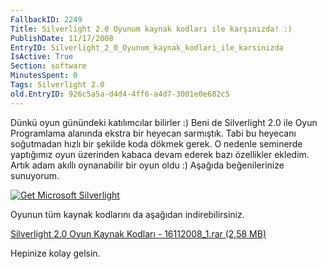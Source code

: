 ```yaml
---
FallbackID: 2249
Title: Silverlight 2.0 Oyunum kaynak kodları ile karşınızda! :)
PublishDate: 11/17/2008
EntryID: Silverlight_2_0_Oyunum_kaynak_kodlari_ile_karsinizda
IsActive: True
Section: software
MinutesSpent: 0
Tags: Silverlight 2.0
old.EntryID: 926c5a5a-d4d4-4ff6-a4d7-3001e0e682c5
---
```

Dünkü oyun günündeki katılımcılar bilirler :) Beni de Silverlight 2.0
ile Oyun Programlama alanında ekstra bir heyecan sarmıştık. Tabi bu
heyecanı soğutmadan hızlı bir şekilde koda dökmek gerek. O nedenle
seminerde yaptığımız oyun üzerinden kabaca devam ederek bazı özellikler
ekledim. Artık adam akıllı oynanabilir bir oyun oldu :) Aşağıda
beğenilerinize sunuyorum.

[![Get Microsoft
Silverlight](http://go.microsoft.com/fwlink/?LinkId=108181)](http://go.microsoft.com/fwlink/?LinkID=124807)

Oyunun tüm kaynak kodlarını da aşağıdan indirebilirsiniz.

[Silverlight 2.0 Oyun Kaynak Kodları - 16112008\_1.rar (2,58
MB)](http://cdn.daron.yondem.com/assets/2249/16112008_1.rar)

Hepinize kolay gelsin.


